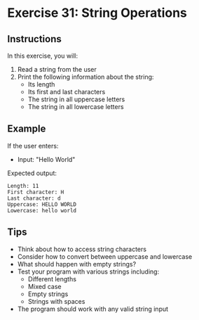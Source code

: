 # Exercise 31: String Operations

## Instructions
In this exercise, you will:
1. Read a string from the user
2. Print the following information about the string:
   - Its length
   - Its first and last characters
   - The string in all uppercase letters
   - The string in all lowercase letters

## Example
If the user enters:
- Input: "Hello World"

Expected output:
```
Length: 11
First character: H
Last character: d
Uppercase: HELLO WORLD
Lowercase: hello world
```

## Tips
- Think about how to access string characters
- Consider how to convert between uppercase and lowercase
- What should happen with empty strings?
- Test your program with various strings including:
  - Different lengths
  - Mixed case
  - Empty strings
  - Strings with spaces
- The program should work with any valid string input 